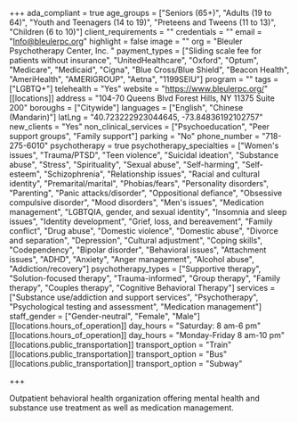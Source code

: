 +++
ada_compliant = true
age_groups = ["Seniors (65+)", "Adults (19 to 64)", "Youth and Teenagers (14 to 19)", "Preteens and Tweens (11 to 13)", "Children (6 to 10)"]
client_requirements = ""
credentials = ""
email = "Info@bleulerpc.org"
highlight = false
image = ""
org = "Bleuler Psychotherapy Center, Inc. "
payment_types = ["Sliding scale fee for patients without insurance", "UnitedHealthcare", "Oxford", "Optum", "Medicare", "Medicaid", "Cigna", "Blue Cross/Blue Shield", "Beacon Health", "AmeriHealth", "AMERIGROUP", "Aetna", "1199SEIU"]
program = ""
tags = ["LGBTQ+"]
telehealth = "Yes"
website = "https://www.bleulerpc.org/"
[[locations]]
address = "104-70 Queens Blvd Forest Hills, NY 11375 Suite 200"
boroughs = ["Citywide"]
languages = ["English", "Chinese (Mandarin)"]
latLng = "40.723222923044645, -73.84836192102757"
new_clients = "Yes"
non_clinical_services = ["Psychoeducation", "Peer support groups", "Family support"]
parking = "No"
phone_number = "718-275-6010"
psychotherapy = true
psychotherapy_specialties = ["Women's issues", "Trauma/PTSD", "Teen violence", "Suicidal ideation", "Substance abuse", "Stress", "Spirituality", "Sexual abuse", "Self-harming", "Self-esteem", "Schizophrenia", "Relationship issues", "Racial and cultural identity", "Premarital/marital", "Phobias/fears", "Personality disorders", "Parenting", "Panic attacks/disorder", "Oppositional defiance", "Obsessive compulsive disorder", "Mood disorders", "Men's issues", "Medication management", "LGBTQIA, gender, and sexual identity", "Insomnia and sleep issues", "Identity development", "Grief, loss, and bereavement", "Family conflict", "Drug abuse", "Domestic violence", "Domestic abuse", "Divorce and separation", "Depression", "Cultural adjustment", "Coping skills", "Codependency", "Bipolar disorder", "Behavioral issues", "Attachment issues", "ADHD", "Anxiety", "Anger management", "Alcohol abuse", "Addiction/recovery"]
psychotherapy_types = ["Supportive therapy", "Solution-focused therapy", "Trauma-informed", "Group therapy", "Family therapy", "Couples therapy", "Cognitive Behavioral Therapy"]
services = ["Substance use/addiction and support services", "Psychotherapy", "Psychological testing and assessment", "Medication management"]
staff_gender = ["Gender-neutral", "Female", "Male"]
[[locations.hours_of_operation]]
day_hours = "Saturday: 8 am-6 pm"
[[locations.hours_of_operation]]
day_hours = "Monday-Friday 8 am-10 pm"
[[locations.public_transportation]]
transport_option = "Train"
[[locations.public_transportation]]
transport_option = "Bus"
[[locations.public_transportation]]
transport_option = "Subway"

+++

Outpatient behavioral health organization offering mental health and substance use treatment as well as medication management.
